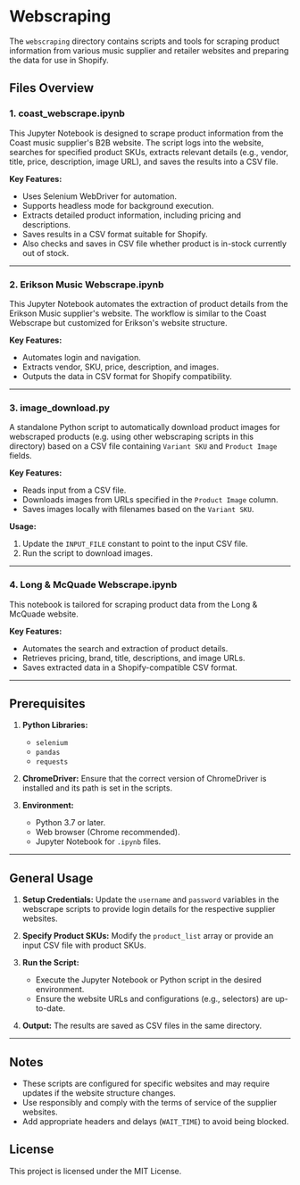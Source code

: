 
# Webscraping

The `webscraping` directory contains scripts and tools for scraping product information from various music supplier and retailer websites and preparing the data for use in Shopify.

## Files Overview

### 1. coast_webscrape.ipynb
This Jupyter Notebook is designed to scrape product information from the Coast music supplier's B2B website. The script logs into the website, searches for specified product SKUs, extracts relevant details (e.g., vendor, title, price, description, image URL), and saves the results into a CSV file.

**Key Features:**
- Uses Selenium WebDriver for automation.
- Supports headless mode for background execution.
- Extracts detailed product information, including pricing and descriptions.
- Saves results in a CSV format suitable for Shopify.
- Also checks and saves in CSV file whether product is in-stock currently out of stock.

---

### 2. Erikson Music Webscrape.ipynb
This Jupyter Notebook automates the extraction of product details from the Erikson Music supplier's website. The workflow is similar to the Coast Webscrape but customized for Erikson's website structure.

**Key Features:**
- Automates login and navigation.
- Extracts vendor, SKU, price, description, and images.
- Outputs the data in CSV format for Shopify compatibility.

---

### 3. image_download.py
A standalone Python script to automatically download product images for webscraped products (e.g. using other webscraping scripts in this directory) based on a CSV file containing `Variant SKU` and `Product Image` fields.

**Key Features:**
- Reads input from a CSV file.
- Downloads images from URLs specified in the `Product Image` column.
- Saves images locally with filenames based on the `Variant SKU`.

**Usage:**
1. Update the `INPUT_FILE` constant to point to the input CSV file.
2. Run the script to download images.

---

### 4. Long & McQuade Webscrape.ipynb
This notebook is tailored for scraping product data from the Long & McQuade website.

**Key Features:**
- Automates the search and extraction of product details.
- Retrieves pricing, brand, title, descriptions, and image URLs.
- Saves extracted data in a Shopify-compatible CSV format.

---

## Prerequisites

1. **Python Libraries:**
   - `selenium`
   - `pandas`
   - `requests`

2. **ChromeDriver:**
   Ensure that the correct version of ChromeDriver is installed and its path is set in the scripts.

3. **Environment:**
   - Python 3.7 or later.
   - Web browser (Chrome recommended).
   - Jupyter Notebook for `.ipynb` files.

---

## General Usage

1. **Setup Credentials:**
   Update the `username` and `password` variables in the webscrape scripts to provide login details for the respective supplier websites.

2. **Specify Product SKUs:**
   Modify the `product_list` array or provide an input CSV file with product SKUs.

3. **Run the Script:**
   - Execute the Jupyter Notebook or Python script in the desired environment.
   - Ensure the website URLs and configurations (e.g., selectors) are up-to-date.

4. **Output:**
   The results are saved as CSV files in the same directory.

---

## Notes

- These scripts are configured for specific websites and may require updates if the website structure changes.
- Use responsibly and comply with the terms of service of the supplier websites.
- Add appropriate headers and delays (`WAIT_TIME`) to avoid being blocked.

## License

This project is licensed under the MIT License.

